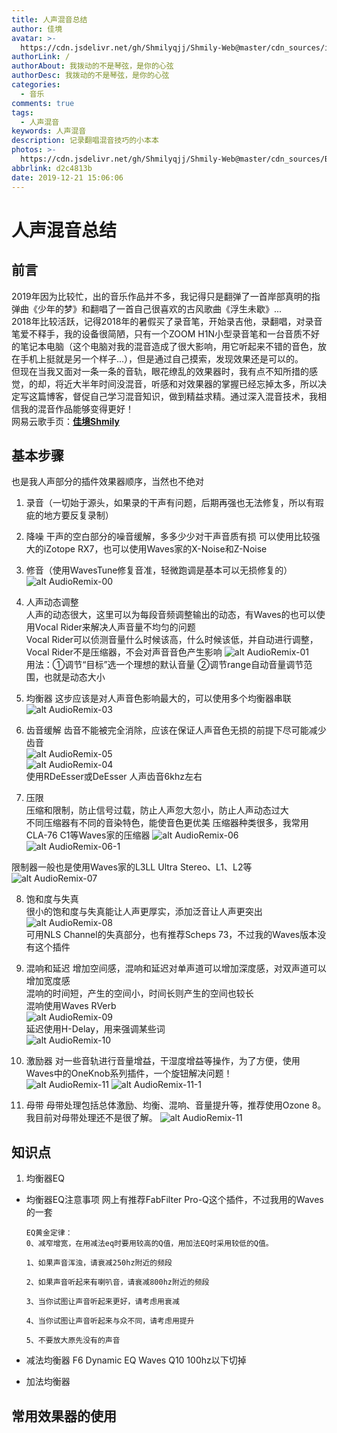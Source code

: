```yaml
---
title: 人声混音总结
author: 佳境
avatar: >-
  https://cdn.jsdelivr.net/gh/Shmilyqjj/Shmily-Web@master/cdn_sources/img/custom/avatar.jpg
authorLink: /
authorAbout: 我拨动的不是琴弦，是你的心弦
authorDesc: 我拨动的不是琴弦，是你的心弦
categories:
  - 音乐
comments: true
tags:
  - 人声混音
keywords: 人声混音
description: 记录翻唱混音技巧的小本本
photos: >-
  https://cdn.jsdelivr.net/gh/Shmilyqjj/Shmily-Web@master/cdn_sources/Blog_Images/AudioRemix/AudioRemix-cover.jpg
abbrlink: d2c4813b
date: 2019-12-21 15:06:06
---
```

# 人声混音总结  

## 前言  
2019年因为比较忙，出的音乐作品并不多，我记得只是翻弹了一首岸部真明的指弹曲《少年的梦》和翻唱了一首自己很喜欢的古风歌曲《浮生未歇》...  
2018年比较活跃，记得2018年的暑假买了录音笔，开始录吉他，录翻唱，对录音笔爱不释手，我的设备很简陋，只有一个ZOOM H1N小型录音笔和一台音质不好的笔记本电脑（这个电脑对我的混音造成了很大影响，用它听起来不错的音色，放在手机上挺就是另一个样子...），但是通过自己摸索，发现效果还是可以的。  
但现在当我又面对一条一条的音轨，眼花缭乱的效果器时，我有点不知所措的感觉，的却，将近大半年时间没混音，听感和对效果器的掌握已经忘掉太多，所以决定写这篇博客，督促自己学习混音知识，做到精益求精。通过深入混音技术，我相信我的混音作品能够变得更好！  
网易云歌手页：**[佳境Shmily](https://music.163.com/#/user/home?id=318926152)**

## 基本步骤  
也是我人声部分的插件效果器顺序，当然也不绝对
1. 录音（一切始于源头，如果录的干声有问题，后期再强也无法修复，所以有瑕疵的地方要反复录制）
2. 降噪
  干声的空白部分的噪音缓解，多多少少对干声音质有损
  可以使用比较强大的iZotope RX7，也可以使用Waves家的X-Noise和Z-Noise  
3. 修音（使用WavesTune修复音准，轻微跑调是基本可以无损修复的）  
  ![alt AudioRemix-00](https://cdn.jsdelivr.net/gh/Shmilyqjj/Shmily-Web@master/cdn_sources/Blog_Images/AudioRemix/AudioRemix-00.JPG)  
4. 人声动态调整  
  人声的动态很大，这里可以为每段音频调整输出的动态，有Waves的也可以使用Vocal Rider来解决人声音量不均匀的问题  
  Vocal Rider可以侦测音量什么时候该高，什么时候该低，并自动进行调整，Vocal Rider不是压缩器，不会对声音音色产生影响
  ![alt AudioRemix-01](https://cdn.jsdelivr.net/gh/Shmilyqjj/Shmily-Web@master/cdn_sources/Blog_Images/AudioRemix/AudioRemix-01.JPG)  
  用法：①调节“目标”选一个理想的默认音量 ②调节range自动音量调节范围，也就是动态大小  
5. 均衡器
  这步应该是对人声音色影响最大的，可以使用多个均衡器串联  
  ![alt AudioRemix-03](https://cdn.jsdelivr.net/gh/Shmilyqjj/Shmily-Web@master/cdn_sources/Blog_Images/AudioRemix/AudioRemix-03.JPG)  

6. 齿音缓解
  齿音不能被完全消除，应该在保证人声音色无损的前提下尽可能减少齿音  
  ![alt AudioRemix-05](https://cdn.jsdelivr.net/gh/Shmilyqjj/Shmily-Web@master/cdn_sources/Blog_Images/AudioRemix/AudioRemix-05.JPG)  
  ![alt AudioRemix-04](https://cdn.jsdelivr.net/gh/Shmilyqjj/Shmily-Web@master/cdn_sources/Blog_Images/AudioRemix/AudioRemix-04.JPG)  
  使用RDeEsser或DeEsser 人声齿音6khz左右

7. 压限  
  压缩和限制，防止信号过载，防止人声忽大忽小，防止人声动态过大  
  不同压缩器有不同的音染特色，能使音色更优美
  压缩器种类很多，我常用CLA-76 C1等Waves家的压缩器
  ![alt AudioRemix-06](https://cdn.jsdelivr.net/gh/Shmilyqjj/Shmily-Web@master/cdn_sources/Blog_Images/AudioRemix/AudioRemix-06.JPG) 
  ![alt AudioRemix-06-1](https://cdn.jsdelivr.net/gh/Shmilyqjj/Shmily-Web@master/cdn_sources/Blog_Images/AudioRemix/AudioRemix-06-1.JPG)
 
  限制器一般也是使用Waves家的L3LL Ultra Stereo、L1、L2等  
  ![alt AudioRemix-07](https://cdn.jsdelivr.net/gh/Shmilyqjj/Shmily-Web@master/cdn_sources/Blog_Images/AudioRemix/AudioRemix-07.JPG)  

8. 饱和度与失真  
  很小的饱和度与失真能让人声更厚实，添加泛音让人声更突出  
  ![alt AudioRemix-08](https://cdn.jsdelivr.net/gh/Shmilyqjj/Shmily-Web@master/cdn_sources/Blog_Images/AudioRemix/AudioRemix-08.JPG)  
  可用NLS Channel的失真部分，也有推荐Scheps 73，不过我的Waves版本没有这个插件  

9. 混响和延迟
  增加空间感，混响和延迟对单声道可以增加深度感，对双声道可以增加宽度感  
  混响的时间短，产生的空间小，时间长则产生的空间也较长  
  混响使用Waves RVerb  
  ![alt AudioRemix-09](https://cdn.jsdelivr.net/gh/Shmilyqjj/Shmily-Web@master/cdn_sources/Blog_Images/AudioRemix/AudioRemix-09.JPG)  
  延迟使用H-Delay，用来强调某些词  
  ![alt AudioRemix-10](https://cdn.jsdelivr.net/gh/Shmilyqjj/Shmily-Web@master/cdn_sources/Blog_Images/AudioRemix/AudioRemix-10.JPG)  

10. 激励器
  对一些音轨进行音量增益，干湿度增益等操作，为了方便，使用Waves中的OneKnob系列插件，一个旋钮解决问题！  
  ![alt AudioRemix-11](https://cdn.jsdelivr.net/gh/Shmilyqjj/Shmily-Web@master/cdn_sources/Blog_Images/AudioRemix/AudioRemix-11.JPG)  ![alt AudioRemix-11-1](https://cdn.jsdelivr.net/gh/Shmilyqjj/Shmily-Web@master/cdn_sources/Blog_Images/AudioRemix/AudioRemix-11-1.JPG)  
    


11. 母带
  母带处理包括总体激励、均衡、混响、音量提升等，推荐使用Ozone 8。我目前对母带处理还不是很了解。
  ![alt AudioRemix-11](https://cdn.jsdelivr.net/gh/Shmilyqjj/Shmily-Web@master/cdn_sources/Blog_Images/AudioRemix/AudioRemix-12.JPG)  


## 知识点  
1. 均衡器EQ  
  * 均衡器EQ注意事项
    网上有推荐FabFilter Pro-Q这个插件，不过我用的Waves的一套  
    ```text
    EQ黄金定律：
    0、减窄增宽，在用减法eq时要用较高的Q值，用加法EQ时采用较低的Q值。
    
    1、如果声音浑浊，请衰减250hz附近的频段
    
    2、如果声音听起来有喇叭音，请衰减800hz附近的频段
    
    3、当你试图让声音听起来更好，请考虑用衰减
    
    4、当你试图让声音听起来与众不同，请考虑用提升
    
    5、不要放大原先没有的声音
    ```  

  * 减法均衡器
    F6 Dynamic EQ   Waves Q10 
    100hz以下切掉
    
  * 加法均衡器




## 常用效果器的使用
